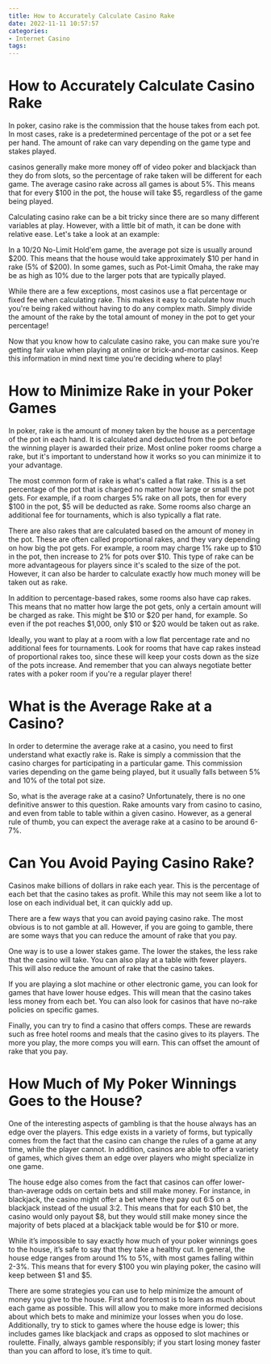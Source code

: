 ```yaml
---
title: How to Accurately Calculate Casino Rake
date: 2022-11-11 10:57:57
categories:
- Internet Casino
tags:
---
```



#  How to Accurately Calculate Casino Rake

In poker, casino rake is the commission that the house takes from each pot. In most cases, rake is a predetermined percentage of the pot or a set fee per hand. The amount of rake can vary depending on the game type and stakes played.

 casinos generally make more money off of video poker and blackjack than they do from slots, so the percentage of rake taken will be different for each game. The average casino rake across all games is about 5%. This means that for every $100 in the pot, the house will take $5, regardless of the game being played.

Calculating casino rake can be a bit tricky since there are so many different variables at play. However, with a little bit of math, it can be done with relative ease. Let's take a look at an example:

In a $10/$20 No-Limit Hold'em game, the average pot size is usually around $200. This means that the house would take approximately $10 per hand in rake (5% of $200). In some games, such as Pot-Limit Omaha, the rake may be as high as 10% due to the larger pots that are typically played.

While there are a few exceptions, most casinos use a flat percentage or fixed fee when calculating rake. This makes it easy to calculate how much you're being raked without having to do any complex math. Simply divide the amount of the rake by the total amount of money in the pot to get your percentage!

Now that you know how to calculate casino rake, you can make sure you're getting fair value when playing at online or brick-and-mortar casinos. Keep this information in mind next time you're deciding where to play!

#  How to Minimize Rake in your Poker Games

In poker, rake is the amount of money taken by the house as a percentage of the pot in each hand. It is calculated and deducted from the pot before the winning player is awarded their prize. Most online poker rooms charge a rake, but it's important to understand how it works so you can minimize it to your advantage.

The most common form of rake is what's called a flat rake. This is a set percentage of the pot that is charged no matter how large or small the pot gets. For example, if a room charges 5% rake on all pots, then for every $100 in the pot, $5 will be deducted as rake. Some rooms also charge an additional fee for tournaments, which is also typically a flat rate.

There are also rakes that are calculated based on the amount of money in the pot. These are often called proportional rakes, and they vary depending on how big the pot gets. For example, a room may charge 1% rake up to $10 in the pot, then increase to 2% for pots over $10. This type of rake can be more advantageous for players since it's scaled to the size of the pot. However, it can also be harder to calculate exactly how much money will be taken out as rake.

In addition to percentage-based rakes, some rooms also have cap rakes. This means that no matter how large the pot gets, only a certain amount will be charged as rake. This might be $10 or $20 per hand, for example. So even if the pot reaches $1,000, only $10 or $20 would be taken out as rake.

Ideally, you want to play at a room with a low flat percentage rate and no additional fees for tournaments. Look for rooms that have cap rakes instead of proportional rakes too, since these will keep your costs down as the size of the pots increase. And remember that you can always negotiate better rates with a poker room if you're a regular player there!

#  What is the Average Rake at a Casino?

In order to determine the average rake at a casino, you need to first understand what exactly rake is. Rake is simply a commission that the casino charges for participating in a particular game. This commission varies depending on the game being played, but it usually falls between 5% and 10% of the total pot size.

So, what is the average rake at a casino? Unfortunately, there is no one definitive answer to this question. Rake amounts vary from casino to casino, and even from table to table within a given casino. However, as a general rule of thumb, you can expect the average rake at a casino to be around 6-7%.

#  Can You Avoid Paying Casino Rake?

Casinos make billions of dollars in rake each year. This is the percentage of each bet that the casino takes as profit. While this may not seem like a lot to lose on each individual bet, it can quickly add up.

There are a few ways that you can avoid paying casino rake. The most obvious is to not gamble at all. However, if you are going to gamble, there are some ways that you can reduce the amount of rake that you pay.

One way is to use a lower stakes game. The lower the stakes, the less rake that the casino will take. You can also play at a table with fewer players. This will also reduce the amount of rake that the casino takes.

If you are playing a slot machine or other electronic game, you can look for games that have lower house edges. This will mean that the casino takes less money from each bet. You can also look for casinos that have no-rake policies on specific games.

Finally, you can try to find a casino that offers comps. These are rewards such as free hotel rooms and meals that the casino gives to its players. The more you play, the more comps you will earn. This can offset the amount of rake that you pay.

#  How Much of My Poker Winnings Goes to the House?

One of the interesting aspects of gambling is that the house always has an edge over the players. This edge exists in a variety of forms, but typically comes from the fact that the casino can change the rules of a game at any time, while the player cannot. In addition, casinos are able to offer a variety of games, which gives them an edge over players who might specialize in one game.

The house edge also comes from the fact that casinos can offer lower-than-average odds on certain bets and still make money. For instance, in blackjack, the casino might offer a bet where they pay out 6:5 on a blackjack instead of the usual 3:2. This means that for each $10 bet, the casino would only payout $8, but they would still make money since the majority of bets placed at a blackjack table would be for $10 or more.

While it’s impossible to say exactly how much of your poker winnings goes to the house, it’s safe to say that they take a healthy cut. In general, the house edge ranges from around 1% to 5%, with most games falling within 2-3%. This means that for every $100 you win playing poker, the casino will keep between $1 and $5.

There are some strategies you can use to help minimize the amount of money you give to the house. First and foremost is to learn as much about each game as possible. This will allow you to make more informed decisions about which bets to make and minimize your losses when you do lose. Additionally, try to stick to games where the house edge is lower; this includes games like blackjack and craps as opposed to slot machines or roulette. Finally, always gamble responsibly; if you start losing money faster than you can afford to lose, it’s time to quit.
